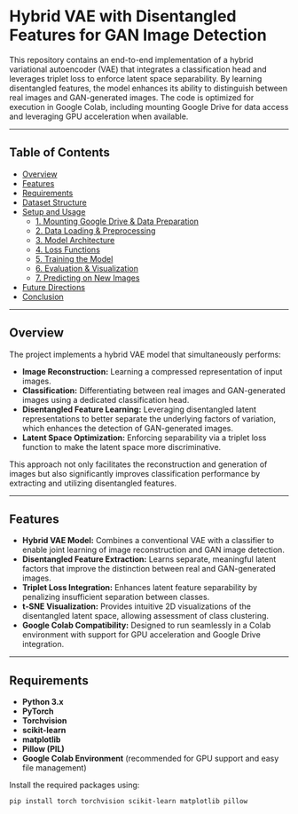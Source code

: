 # Hybrid VAE with Disentangled Features for GAN Image Detection

This repository contains an end-to-end implementation of a hybrid variational autoencoder (VAE) that integrates a classification head and leverages triplet loss to enforce latent space separability. By learning disentangled features, the model enhances its ability to distinguish between real images and GAN-generated images. The code is optimized for execution in Google Colab, including mounting Google Drive for data access and leveraging GPU acceleration when available.

---

## Table of Contents

- [Overview](#overview)
- [Features](#features)
- [Requirements](#requirements)
- [Dataset Structure](#dataset-structure)
- [Setup and Usage](#setup-and-usage)
  - [1. Mounting Google Drive & Data Preparation](#1-mounting-google-drive--data-preparation)
  - [2. Data Loading & Preprocessing](#2-data-loading--preprocessing)
  - [3. Model Architecture](#3-model-architecture)
  - [4. Loss Functions](#4-loss-functions)
  - [5. Training the Model](#5-training-the-model)
  - [6. Evaluation & Visualization](#6-evaluation--visualization)
  - [7. Predicting on New Images](#7-predicting-on-new-images)
- [Future Directions](#future-directions)
- [Conclusion](#conclusion)

---

## Overview

The project implements a hybrid VAE model that simultaneously performs:
- **Image Reconstruction:** Learning a compressed representation of input images.
- **Classification:** Differentiating between real images and GAN-generated images using a dedicated classification head.
- **Disentangled Feature Learning:** Leveraging disentangled latent representations to better separate the underlying factors of variation, which enhances the detection of GAN-generated images.
- **Latent Space Optimization:** Enforcing separability via a triplet loss function to make the latent space more discriminative.

This approach not only facilitates the reconstruction and generation of images but also significantly improves classification performance by extracting and utilizing disentangled features.

---

## Features

- **Hybrid VAE Model:** Combines a conventional VAE with a classifier to enable joint learning of image reconstruction and GAN image detection.
- **Disentangled Feature Extraction:** Learns separate, meaningful latent factors that improve the distinction between real and GAN-generated images.
- **Triplet Loss Integration:** Enhances latent feature separability by penalizing insufficient separation between classes.
- **t‑SNE Visualization:** Provides intuitive 2D visualizations of the disentangled latent space, allowing assessment of class clustering.
- **Google Colab Compatibility:** Designed to run seamlessly in a Colab environment with support for GPU acceleration and Google Drive integration.

---

## Requirements

- **Python 3.x**
- **PyTorch**
- **Torchvision**
- **scikit-learn**
- **matplotlib**
- **Pillow (PIL)**
- **Google Colab Environment** (recommended for GPU support and easy file management)

Install the required packages using:
```bash
pip install torch torchvision scikit-learn matplotlib pillow
